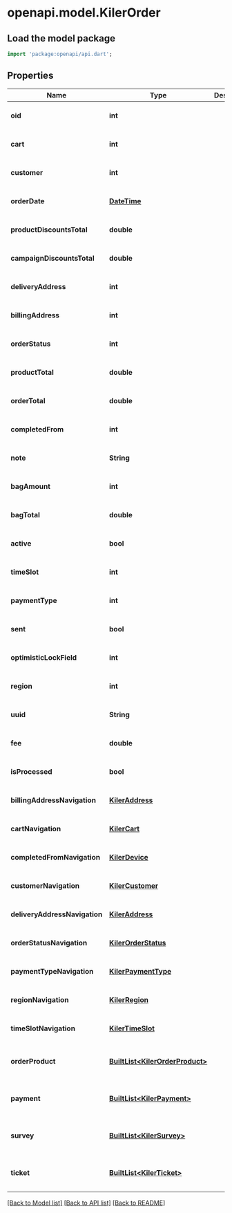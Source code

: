 # openapi.model.KilerOrder

## Load the model package
```dart
import 'package:openapi/api.dart';
```

## Properties
Name | Type | Description | Notes
------------ | ------------- | ------------- | -------------
**oid** | **int** |  | [optional] [default to null]
**cart** | **int** |  | [optional] [default to null]
**customer** | **int** |  | [optional] [default to null]
**orderDate** | [**DateTime**](DateTime.md) |  | [optional] [default to null]
**productDiscountsTotal** | **double** |  | [optional] [default to null]
**campaignDiscountsTotal** | **double** |  | [optional] [default to null]
**deliveryAddress** | **int** |  | [optional] [default to null]
**billingAddress** | **int** |  | [optional] [default to null]
**orderStatus** | **int** |  | [optional] [default to null]
**productTotal** | **double** |  | [optional] [default to null]
**orderTotal** | **double** |  | [optional] [default to null]
**completedFrom** | **int** |  | [optional] [default to null]
**note** | **String** |  | [optional] [default to null]
**bagAmount** | **int** |  | [optional] [default to null]
**bagTotal** | **double** |  | [optional] [default to null]
**active** | **bool** |  | [optional] [default to null]
**timeSlot** | **int** |  | [optional] [default to null]
**paymentType** | **int** |  | [optional] [default to null]
**sent** | **bool** |  | [optional] [default to null]
**optimisticLockField** | **int** |  | [optional] [default to null]
**region** | **int** |  | [optional] [default to null]
**uuid** | **String** |  | [optional] [default to null]
**fee** | **double** |  | [optional] [default to null]
**isProcessed** | **bool** |  | [optional] [default to null]
**billingAddressNavigation** | [**KilerAddress**](KilerAddress.md) |  | [optional] [default to null]
**cartNavigation** | [**KilerCart**](KilerCart.md) |  | [optional] [default to null]
**completedFromNavigation** | [**KilerDevice**](KilerDevice.md) |  | [optional] [default to null]
**customerNavigation** | [**KilerCustomer**](KilerCustomer.md) |  | [optional] [default to null]
**deliveryAddressNavigation** | [**KilerAddress**](KilerAddress.md) |  | [optional] [default to null]
**orderStatusNavigation** | [**KilerOrderStatus**](KilerOrderStatus.md) |  | [optional] [default to null]
**paymentTypeNavigation** | [**KilerPaymentType**](KilerPaymentType.md) |  | [optional] [default to null]
**regionNavigation** | [**KilerRegion**](KilerRegion.md) |  | [optional] [default to null]
**timeSlotNavigation** | [**KilerTimeSlot**](KilerTimeSlot.md) |  | [optional] [default to null]
**orderProduct** | [**BuiltList&lt;KilerOrderProduct&gt;**](KilerOrderProduct.md) |  | [optional] [default to const []]
**payment** | [**BuiltList&lt;KilerPayment&gt;**](KilerPayment.md) |  | [optional] [default to const []]
**survey** | [**BuiltList&lt;KilerSurvey&gt;**](KilerSurvey.md) |  | [optional] [default to const []]
**ticket** | [**BuiltList&lt;KilerTicket&gt;**](KilerTicket.md) |  | [optional] [default to const []]

[[Back to Model list]](../README.md#documentation-for-models) [[Back to API list]](../README.md#documentation-for-api-endpoints) [[Back to README]](../README.md)


